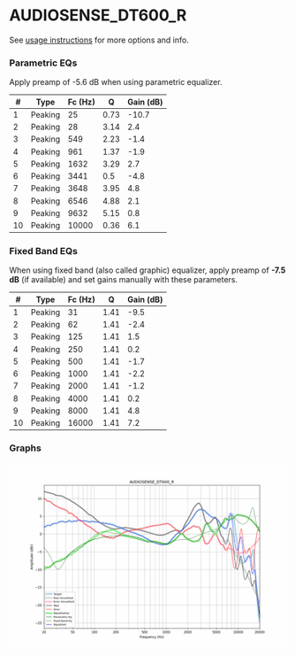 # AUDIOSENSE_DT600_R
See [usage instructions](https://github.com/jaakkopasanen/AutoEq#usage) for more options and info.

### Parametric EQs
Apply preamp of -5.6 dB when using parametric equalizer.

|   # | Type    |   Fc (Hz) |    Q |   Gain (dB) |
|-----|---------|-----------|------|-------------|
|   1 | Peaking |        25 | 0.73 |       -10.7 |
|   2 | Peaking |        28 | 3.14 |         2.4 |
|   3 | Peaking |       549 | 2.23 |        -1.4 |
|   4 | Peaking |       961 | 1.37 |        -1.9 |
|   5 | Peaking |      1632 | 3.29 |         2.7 |
|   6 | Peaking |      3441 | 0.5  |        -4.8 |
|   7 | Peaking |      3648 | 3.95 |         4.8 |
|   8 | Peaking |      6546 | 4.88 |         2.1 |
|   9 | Peaking |      9632 | 5.15 |         0.8 |
|  10 | Peaking |     10000 | 0.36 |         6.1 |

### Fixed Band EQs
When using fixed band (also called graphic) equalizer, apply preamp of **-7.5 dB** (if available) and set gains manually with these parameters.

|   # | Type    |   Fc (Hz) |    Q |   Gain (dB) |
|-----|---------|-----------|------|-------------|
|   1 | Peaking |        31 | 1.41 |        -9.5 |
|   2 | Peaking |        62 | 1.41 |        -2.4 |
|   3 | Peaking |       125 | 1.41 |         1.5 |
|   4 | Peaking |       250 | 1.41 |         0.2 |
|   5 | Peaking |       500 | 1.41 |        -1.7 |
|   6 | Peaking |      1000 | 1.41 |        -2.2 |
|   7 | Peaking |      2000 | 1.41 |        -1.2 |
|   8 | Peaking |      4000 | 1.41 |         0.2 |
|   9 | Peaking |      8000 | 1.41 |         4.8 |
|  10 | Peaking |     16000 | 1.41 |         7.2 |

### Graphs
![](./AUDIOSENSE_DT600_R.png)
